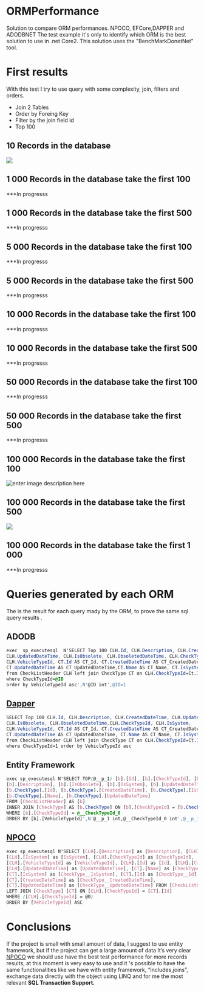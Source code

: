 # ORMPerformance

Solution to compare ORM performances. NPOCO, EFCore,DAPPER and ADODBNET
The test example it's only to identify which ORM is the best solution to use in .net Core2.
This solution uses the "BenchMarkDonetNet" tool.

# First results
With this test I try to use query with some complexity, join, filters and orders. 
- Join 2 Tables
- Order by Foreing Key
- Filter by the join field id
- Top 100

## 10 Records in the database
 ![
](https://lh3.googleusercontent.com/2a6dk51stMWgabvC-vG5WkqxpT_1m9-21fjpmU4pr4XWKchUbtQvQgQ5l1kROXOdqbmK_-bGlqHabQ "10")

## 1 000 Records in the database take the first 100
***In progresss
## 1 000 Records in the database take the first 500
***In progresss


## 5 000 Records in the database take the first 100
***In progresss
## 5 000 Records in the database take the first 500
***In progresss


## 10 000 Records in the database take the first 100
***In progresss
## 10 000 Records in the database take the first 500
***In progresss


## 50 000 Records in the database take the first 100
***In progresss
## 50 000 Records in the database take the first 500
***In progresss

## 100 000 Records in the database take the first 100
![enter image description here](https://lh3.googleusercontent.com/OXv-IarA9kFfUGB_XVeFgQhzEll4hGLU26b0XIaLW7DBCZPuBaUEimIjnL_E9SnR-L7TpBh20NfyEQ "100")

## 100 000 Records in the database take the first 500

![
](https://lh3.googleusercontent.com/7G5V0r7TekXlT7I_KLS8VafPFzljiyuDywjmYKznZ-lpf0ynoMVWDtqoCg936zW4zn_hPS03zxaRVQ "400")




## 100 000 Records in the database take the first 1 000

***In progresss

# Queries generated by each ORM
The is the result for each query mady by the ORM, to prove the same sql query results .

## ADODB
```css
exec  sp_executesql  N'SELECT Top 100 CLH.Id, CLH.Description, CLH.CreatedDateTime, 
CLH.UpdatedDateTime, CLH.IsObsolete, CLH.ObsoletedDateTime, CLH.CheckTypeId, CLH.IsSystem, 
CLH.VehicleTypeId, CT.Id AS CT_Id, CT.CreatedDateTime AS CT_CreatedDateTime, 
CT.UpdatedDateTime AS CT_UpdatedDateTime,CT.Name AS CT_Name, CT.IsSystem AS CT_IsSystem 
from CheckListHeader CLH left join CheckType CT on CLH.CheckTypeId=Ct.Id 
where CheckTypeId=@ID 
order by VehicleTypeId asc',N'@ID int',@ID=1
```

## [Dapper](https://github.com/StackExchange/Dapper)
```css
SELECT Top 100 CLH.Id, CLH.Description, CLH.CreatedDateTime, CLH.UpdatedDateTime, 
CLH.IsObsolete, CLH.ObsoletedDateTime,CLH.CheckTypeId, CLH.IsSystem, 
CLH.VehicleTypeId, CT.Id AS CT_Id, CT.CreatedDateTime AS CT_CreatedDateTime,
CT.UpdatedDateTime AS CT_UpdatedDateTime, CT.Name AS CT_Name, CT.IsSystem AS CT_IsSystem
from CheckListHeader CLH left join CheckType CT on CLH.CheckTypeId=Ct.Id  
where CheckTypeId=1 order by VehicleTypeId asc
```
## Entity Framework 
```css
exec sp_executesql N'SELECT TOP(@__p_1) [b].[Id], [b].[CheckTypeId], [b].[CreatedDateTime],
[b].[Description], [b].[IsObsolete], [b].[IsSystem], [b].[UpdatedDateTime], [b].[VehicleTypeId], 
[b.CheckType].[Id], [b.CheckType].[CreatedDateTime], [b.CheckType].[IsSystem], 
[b.CheckType].[Name], [b.CheckType].[UpdatedDateTime]
FROM [CheckListHeader] AS [b]
INNER JOIN [CheckType] AS [b.CheckType] ON [b].[CheckTypeId] = [b.CheckType].[Id]
WHERE [b].[CheckTypeId] = @__CheckTypeId_0
ORDER BY [b].[VehicleTypeId]',N'@__p_1 int,@__CheckTypeId_0 int',@__p_1=100,@__CheckTypeId_0=1
```

## [NPOCO](https://github.com/schotime/NPoco/wiki)
```css
exec sp_executesql N'SELECT [CLH].[Description] as [Description], [CLH].[IsObsolete] as [IsObsolete],
[CLH].[IsSystem] as [IsSystem], [CLH].[CheckTypeId] as [CheckTypeId], 
[CLH].[VehicleTypeId] as [VehicleTypeId], [CLH].[Id] as [Id], [CLH].[CreatedDateTime] as [CreatedDateTime], 
[CLH].[UpdatedDateTime] as [UpdatedDateTime], [CT].[Name] as [CheckType__Name], 
[CT].[IsSystem] as [CheckType__IsSystem], [CT].[Id] as [CheckType__Id], 
[CT].[CreatedDateTime] as [CheckType__CreatedDateTime], 
[CT].[UpdatedDateTime] as [CheckType__UpdatedDateTime] FROM [CheckListHeader] [CLH]
LEFT JOIN [CheckType] [CT] ON [CLH].[CheckTypeId] = [CT].[Id]
WHERE ([CLH].[CheckTypeId] = @0)
ORDER BY [VehicleTypeId] ASC
```

# Conclusions

If the project is small with small amount of data, I suggest to use entity framework, but if the project can get a large amount of data It’s very clear [NPOCO](https://github.com/schotime/NPoco/wiki) we should use have the best test performance for more records results, at this moment is very easy to use and it 's possible to have the same functionalities like we have with entity framework, “includes,joins”, exchange data directly with the object using LINQ and for me the most relevant **SQL Transaction Support.**
